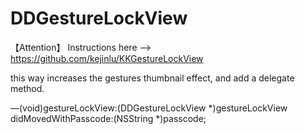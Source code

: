 DDGestureLockView
=================

【Attention】
Instructions here ——> https://github.com/kejinlu/KKGestureLockView

this way increases the gestures thumbnail effect, and add a delegate method.

—(void)gestureLockView:(DDGestureLockView *)gestureLockView didMovedWithPasscode:(NSString *)passcode;
